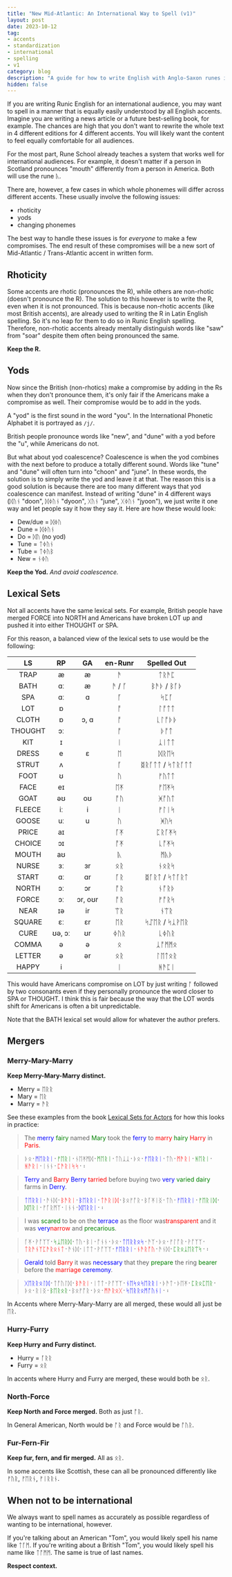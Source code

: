 ```yaml
---
title: "New Mid-Atlantic: An International Way to Spell (v1)"
layout: post
date: 2023-10-12
tag:
- accents
- standardization
- international
- spelling
- v1
category: blog
description: "A guide for how to write English with Anglo-Saxon runes in the most International way, creating a kind of mid-atlantic accent in writing."
hidden: false
---
```


If you are writing Runic English for an international audience, you may want to spell in a manner that is equally easily understood by all English accents. Imagine you are writing a news article or a future best-selling book, for example. The chances are high that you don't want to rewrite the whole text in 4 different editions for 4 different accents. You will likely want the content to feel equally comfortable for all audiences.

For the most part, Rune School already teaches a system that works well for international audiences. For example, it doesn't matter if a person in Scotland pronounces "mouth" differently from a person in America. Both will use the rune ᚣ.

There are, however, a few cases in which whole phonemes will differ across different accents. These usually involve the following issues:

- rhoticity
- yods
- changing phonemes

The best way to handle these issues is for *everyone* to make a few compromises. The end result of these compromises will be a new sort of Mid-Atlantic / Trans-Atlantic accent in written form.

## Rhoticity

Some accents are rhotic (pronounces the R), while others are non-rhotic (doesn't pronounce the R). The solution to this however is to write the R, even when it is not pronounced. This is because non-rhotic accents (like most British accents), are already used to writing the R in Latin English spelling. So it's no leap for them to do so in Runic English spelling. Therefore, non-rhotic accents already mentally distinguish words like "saw" from "soar" despite them often being pronounced the same.

**Keep the R.**

## Yods

Now since the British (non-rhotics) make a compromise by adding in the Rs when they don't pronounce them, it's only fair if the Americans make a compromise as well. Their compromise would be to add in the yods.

A "yod" is the first sound in the word "you". In the International Phonetic Alphabet it is portrayed as `/j/`.

British people pronounce words like "new", and "dune" with a yod before the "u", while Americans do not. 

But what about yod coalescence? Coalescence is when the yod combines with the next before to produce a totally different sound. Words like "tune" and "dune" will often turn into "choon" and "june". In these words, the solution is to simply write the yod and leave it at that. The reason this is a good solution is because there are too many different ways that yod coalescence can manifest. Instead of writing "dune" in 4 different ways (ᛞᚢᚾ "doon", ᛞᛄᚢᚾ "dyoon", ᚷᚢᚾ "june", ᚷᛄᚢᚾ "jyoon"), we just write it one way and let people say it how they say it. Here are how these would look:

- Dew/due = ᛞᛄᚢ
- Dune = ᛞᛄᚢᚾ
- Do = ᛞᚢ (no yod)
- Tune = ᛏᛄᚢᚾ
- Tube = ᛏᛄᚢᛒ
- New = ᚾᛄᚢ

**Keep the Yod.** *And avoid coalescence.*

## Lexical Sets

Not all accents have the same lexical sets. For example, British people have merged FORCE into NORTH and Americans have broken LOT up and pushed it into either THOUGHT or SPA.

For this reason, a balanced view of the lexical sets to use would be the following:

|    LS   |   RP   |    GA   | en-Runr |   Spelled Out  |
|:-------:|:------:|:-------:|:-------:|:--------------:|
|   TRAP  |    æ   |    æ    | ᚫ       | ᛏᚱᚫᛈ           |
|   BATH  |   ɑː   |    æ    | ᚫ / ᚪ   | ᛒᚫᚦ / ᛒᚪᚦ      |
|   SPA   |   ɑː   |    ɑ    | ᚪ       | ᛋᛈᚪ           |
|   LOT   |    ɒ   |         | ᚩ       | ᛚᚩᛏᛏ           |
|  CLOTH  |   ɒ    |   ɔ, ɑ  | ᚩ       | ᚳᛚᚩᚦᚦ           |
| THOUGHT |   ɔː   |         | ᚩ       | ᚦᚩᛏ            |
|   KIT   |    ɪ   |         | ᛁ       | ᛣᛁᛏᛏ           |
|  DRESS  |    e   |    ɛ    | ᛖ       | ᛞᚱᛖᛋ          |
|  STRUT  |    ʌ   |         | ᚪ       | ᛥᚱᚪᛏᛏ / ᛋᛏᚱᚪᛏᛏ |
|   FOOT  |    ʊ   |         | ᚢ       | ᚠᚢᛏᛏ           |
|   FACE  |   eɪ   |         | ᛖᛡ      | ᚠᛖᛡᛋ           |
|   GOAT  |   əʊ   |    oʊ   | ᚩᚢ      | ᚸᚩᚢᛏ           |
|  FLEECE |   iː   |    i    | ᛁ       | ᚠᛚᛁᛋ           |
|  GOOSE  |   uː   |    u    | ᚢ      | ᚸᚢᛋ            |
|  PRICE  |   aɪ   |         | ᚪᛡ      | ᛈᚱᚪᛡᛋ          |
|  CHOICE |   ɔɪ   |         | ᚩᛡ      | ᚳᚩᛡᛋ           |
|  MOUTH  |   aʊ   |         | ᚣ       | ᛗᚣᚦ            |
|  NURSE  |   ɜː   |    ɜr   | ᛟᚱ      | ᚾᛟᚱᛋ           |
|  START  |   ɑː   |    ɑr   | ᚪᚱ      | ᛥᚪᚱᛏ / ᛋᛏᚪᚱᛏ   |
|  NORTH  |   ɔː   |    ɔr   | ᚩᚱ      | ᚾᚩᚱᚦ           |
|  FORCE  |   ɔː   | ɔr, oʊr | ᚩᚱ      | ᚠᚩᚱᛋ           |
|   NEAR  |   ɪə   |    ir   | ᛠᚱ      | ᚾᛠᚱ            |
|  SQUARE |   ɛː   |    ɛr   | ᛖᚱ      | ᛋᛢᛖᚱ / ᛋᛣᚹᛖᚱ   |
|   CURE  | ʊə, ɔː |    ʊr   | ᛄᚢᚱ     | ᚳᛄᚢᚱ          |
|  COMMA  |    ə   |    ə    | ᛟ       | ᛣᚩᛗᛗᛟ           |
|  LETTER |    ə   |    ər   | ᛟᚱ     | ᛚᛖᛏᛟᚱ          |
|  HAPPY  |    i   |         | ᛁ       | ᚻᚫᛈᛁ           |

This would have Americans compromise on LOT by just writing ᚩ followed by two consonants even if they personally pronounce the word closer to SPA or THOUGHT. I think this is fair because the way that the LOT words shift for Americans is often a bit unpredictable.

Note that the BATH lexical set would allow for whatever the author prefers.

## Mergers

### Merry-Mary-Marry

**Keep Merry-Mary-Marry distinct.**

- Merry = ᛖᚱᚱ
- Mary = ᛖᚱ
- Marry = ᚫᚱ

See these examples from the book [Lexical Sets for Actors](https://ecampusontario.pressbooks.pub/lexicalsets/chapter/2-dress-lexical-set/#mergers) for how this looks in practice:

> The <span style="color:blue">merry</span> <span style="color:green">fairy</span> named <span style="color:green">Mary</span> took the <span style="color:blue">ferry</span> to <span style="color:red">marry</span> <span style="color:green">hairy</span> <span style="color:red">Harry</span> in <span style="color:red">Paris</span>.

> ᚦᛟ᛫<span style="color:blue">​ᛗᛖᚱᚱᛁ</span>᛫<span style="color:green">​ᚠᛖᚱᛁ</span>᛫​ᚾᛖᛡᛗᛞ᛫<span style="color:green">​ᛗᛖᚱᛁ</span>᛫​ᛏᚢᛣᛣ᛫​ᚦᛟ᛫<span style="color:blue">​ᚠᛖᚱᚱᛁ</span>᛫​ᛏᚢ᛫<span style="color:red">​ᛗᚫᚱᛁ</span>᛫<span style="color:green">​ᚻᛖᚱᛁ</span>᛫<span style="color:red">​ᚻᚫᚱᛁ</span>᛫​ᛁᚾᚾ᛫<span style="color:red">​ᛈᚫᚱᛁᛋᛋ</span>᛫​᛬​

> <span style="color:blue">Terry</span> and <span style="color:red">Barry</span> <span style="color:blue">Berry</span> <span style="color:red">tarried</span> before buying two <span style="color:blue">very</span> <span style="color:green">varied</span> <span style="color:green">dairy</span> farms in <span style="color:blue">Derry</span>.

> <span style="color:blue">ᛏᛖᚱᚱᛁ</span>᛫​ᚫᚾᛞ᛫<span style="color:red">​ᛒᚫᚱᛁ</span>᛫<span style="color:blue">​ᛒᛖᚱᚱᛁ</span>᛫<span style="color:red">​ᛏᚫᚱᛁᛞ</span>᛫​ᛒᛟᚠᚩᚱ᛫​ᛒᚪᛡᛁᛝ᛫​ᛏᚢ᛫​<span style="color:blue">ᚠᛖᚱᚱᛁ</span>᛫<span style="color:green">​ᚠᛖᚱᛁᛞ</span>᛫<span style="color:green">​ᛞᛖᚱᛁ</span>᛫​ᚠᚪᚱᛗᛉ᛫​ᛁᚾᚾ᛫<span style="color:blue">​ᛞᛖᚱᚱᛁ</span>᛫​᛬​

> I was <span style="color:green">scared</span> to be on the <span style="color:blue">terrace</span> as the floor was ​<span style="color:red">transparent</span> and it was <span style="color:blue">very</span> ​<span style="color:red">narrow</span> and <span style="color:green">precarious</span>.

> ᚪᛡ᛫​ᚹᚩᛉᛉ᛫<span style="color:green">​ᛋᛣᛖᚱᛞ</span>᛫​ᛏᚢ᛫​ᛒᛁ᛫​ᚩᚾᚾ᛫​ᚦᛟ᛫<span style="color:blue">​ᛏᛖᚱᚱᛟᛋ</span>᛫​ᚫᛉ᛫​ᚦᛟ᛫​ᚠᛚᚩᚱ᛫​ᚹᚩᛉᛉ᛫​<span style="color:red">ᛏᚱᚫᚾᛉᛈᚫᚱᛟᚾᛏ</span>᛫​ᚫᚾᛞ᛫​ᛁᛏᛏ᛫​ᚹᚩᛉᛉ᛫<span style="color:blue">​ᚠᛖᚱᚱᛁ</span>᛫​<span style="color:red">ᚾᚫᚱᚩᚢ</span>᛫​ᚫᚾᛞ᛫<span style="color:green">​ᛈᚱᛟᛣᛖᚱᛠᛋ</span>᛫​᛬​

> <span style="color:blue">Gerald</span> told <span style="color:red">Barry</span> it was <span style="color:blue">necessary</span> that they <span style="color:green">prepare</span> the ring <span style="color:green">bearer</span> before the <span style="color:red">marriage</span> <span style="color:blue">ceremony</span>.

> <span style="color:blue">ᚷᛖᚱᚱᛟᛚᛞ</span>᛫​ᛏᚩᚢᛚᛞ᛫<span style="color:red">​ᛒᚫᚱᛁ</span>᛫​ᛁᛏᛏ᛫​ᚹᚩᛉᛉ᛫<span style="color:blue">​ᚾᛖᛋᛟᛋᛖᚱᚱᛁ</span>᛫​ᚦᚫᛏ᛫​ᚦᛖᛡ᛫​<span style="color:green">ᛈᚱᛟᛈᛖᚱ</span>᛫​ᚦᛟ᛫​ᚱᛁᛝ᛫<span style="color:green">​ᛒᛖᚱᛟᚱ</span>᛫​ᛒᛟᚠᚩᚱ᛫​ᚦᛟ᛫<span style="color:red">​ᛗᚫᚱᛟᚷ</span>᛫<span style="color:blue">​ᛋᛖᚱᚱᛟᛗᚩᚢᚾᛁ</span>᛫​᛬​

In Accents where Merry-Mary-Marry are all merged, these would all just be ᛖᚱ.

### Hurry-Furry

**Keep Hurry and Furry distinct.**

- Hurry = ᚪᚱᚱ
- Furry = ᛟᚱ

In accents where Hurry and Furry are merged, these would both be ᛟᚱ.

### North-Force

**Keep North and Force merged.** Both as just ᚩᚱ.

In General American, North would be ᚩᚱ and Force would be ᚩᚢᚱ.

### Fur-Fern-Fir

**Keep fur, fern, and fir merged.** All as ᛟᚱ.

In some accents like Scottish, these can all be pronounced differently like ​ᚠᚢᚱ, ​ᚠᛖᚱᚾ, ​ᚠᛁᚱᚱᚾ. 

## When not to be international

We always want to spell names as accurately as possible regardless of wanting to be international, however. 

If you're talking about an American "Tom", you would likely spell his name like ᛏᚪᛗ. If you're writing about a British "Tom", you would likely spell his name like ᛏᚩᛗᛗ. The same is true of last names.

**Respect context.**
